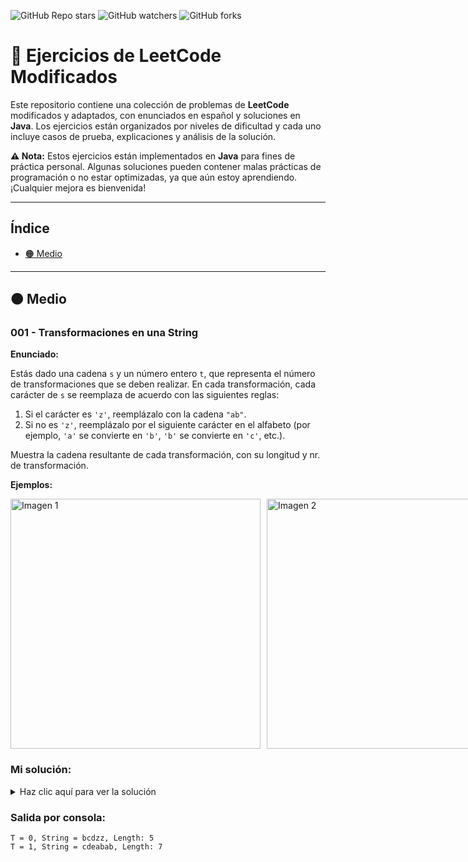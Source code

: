 ![GitHub Repo stars](https://img.shields.io/github/stars/felixmk0/leetcode-ejercicios-modificados)
![GitHub watchers](https://img.shields.io/github/watchers/felixmk0/leetcode-ejercicios-modificados)
![GitHub forks](https://img.shields.io/github/forks/felixmk0/leetcode-ejercicios-modificados)

# 📘 Ejercicios de LeetCode Modificados

Este repositorio contiene una colección de problemas de **LeetCode** modificados y adaptados, con enunciados en español y soluciones en **Java**. Los ejercicios están organizados por niveles de dificultad y cada uno incluye casos de prueba, explicaciones y análisis de la solución.

**⚠️ Nota:** Estos ejercicios están implementados en **Java** para fines de práctica personal. Algunas soluciones pueden contener malas prácticas de programación o no estar optimizadas, ya que aún estoy aprendiendo. ¡Cualquier mejora es bienvenida!

---

## Índice

- [🟠 Medio](#medio)

---

## 🟠 Medio

### 001 - Transformaciones en una String

**Enunciado:**

Estás dado una cadena `s` y un número entero `t`, que representa el número de transformaciones que se deben realizar. En cada transformación, cada carácter de `s` se reemplaza de acuerdo con las siguientes reglas:

1. Si el carácter es `'z'`, reemplázalo con la cadena `"ab"`.
2. Si no es `'z'`, reemplázalo por el siguiente carácter en el alfabeto (por ejemplo, `'a'` se convierte en `'b'`, `'b'` se convierte en `'c'`, etc.).

Muestra la cadena resultante de cada transformación, con su longitud y nr. de transformación.

**Ejemplos:**

<div style="display: flex; gap: 10px;">
  <img src="https://github.com/user-attachments/assets/ca677a56-83e3-498b-b249-229e65e65514" alt="Imagen 1" width="400"/>
  <img src="https://github.com/user-attachments/assets/faf2f4ee-4363-4b00-b765-a758775f6d4b" alt="Imagen 2" width="400"/>
</div>


### Mi solución:

<details>
  <summary>Haz clic aquí para ver la solución </summary>

```java
public class Solution {

    public static void main(String[] args) {
        transformString("abcyy", 2);
    }

    public static void transformString(String s, int t) {
        for (int i = 0; i < t; i++) {
            for (int j = 0; j < s.length(); j++) {
                if (s.charAt(j) == 'z') {
                    if (j != 0) {
                        s = s.substring(0, j) + "ab" + s.substring(j + 1);
                        j++;
                    } else s = "ab" + s.substring(j + 1);
                } else {
                    if (j != 0) s = s.substring(0, j) + getNextChar(s.charAt(j)) + s.substring(j + 1);
                    else s = getNextChar(s.charAt(j)) + s.substring(j + 1);
                }
            }
            System.out.println("T = " + i + ", String = " + s + ", Length: " + s.length());
        }
    }


    public static char getNextChar(char c) {
        if (c == 'z') return 'a';
        return (char) (c + 1);
    }
}
```
</details>

### Salida por consola:

```
T = 0, String = bcdzz, Length: 5
T = 1, String = cdeabab, Length: 7
```

